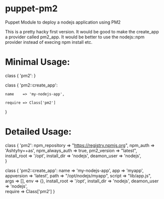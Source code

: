 puppet-pm2
==========

Puppet Module to deploy a nodejs application using PM2 

This is a pretty hacky first version. 
It would be good to make the create_app a provider called pm2_app. 
It would be better to use the nodejs::npm provider instead of execing npm install etc.  



Minimal Usage: 
=============

  class { 'pm2': }

  class { 'pm2::create_app':
  
    name    => 'my-nodejs-app',
    
    require => Class['pm2']
    
  } 
 

Detailed Usage:
===============

  class { 'pm2':
     npm_repository    => "https://registry.npmjs.org",
     npm_auth          => 'Ashtyhy=+as',
     npm_always_auth   => true,
     pm2_version       => "latest",
     install_root      => '/opt',
     install_dir       => 'nodejs',
     deamon_user       => 'nodejs',  
  }

  class { 'pm2::create_app':
     name            => 'my-nodejs-app',
     app             => 'myapp',
     appversion      => 'latest',
     path            => "/opt/nodejs/myapp",
     script          => "lib/app.js",              
     args            => [],
     env             => {},
     install_root    => '/opt',
     install_dir     => 'nodejs',
     deamon_user     => 'nodejs',     
     require => Class['pm2']
  } 
 
